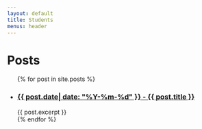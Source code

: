```yaml
---
layout: default
title: Students
menus: header
---
```


# Posts


<ul>
  {% for post in site.posts %}
    <li>
      <a href="{{ post.url }}"><h3>{{ post.date| date: "%Y-%m-%d" }} - {{ post.title }}</h3></a>
      {{ post.excerpt }}
    </li>
  {% endfor %}
</ul>